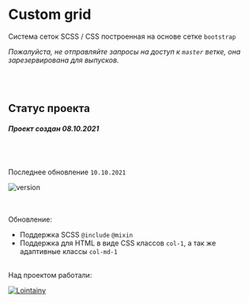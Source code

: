 # Custom grid

Система сеток SCSS / CSS построенная на основе сетке `bootstrap`

_Пожалуйста, не отправляйте запросы на доступ к `master` ветке, она зарезервирована для выпусков._

<br/><br/>

## Статус проекта

##### Проект создан 08.10.2021

<br/><br/>

<!-- обновление проекта -->

Последнее обновление `10.10.2021`

![version](https://img.shields.io/badge/ver-1.1-2C394B?style=for-the-badge&labelColor=ECA013&logoColor=FFF)

<br/><br/>
Обновление:

<!-- Текущее обновление-->

- Поддержка SCSS `@include` `@mixin`
- Поддержка для HTML в виде CSS классов `col-1`, а так же адаптивные классы `col-md-1`
  <br></br>

Над проектом работали:

[![Lointainy](https://img.shields.io/badge/-lointainy-ECA013?style=for-the-badge&logo=github&&logoColor=FFF)](https://github.com/Lointainy)
<br/><br/>
